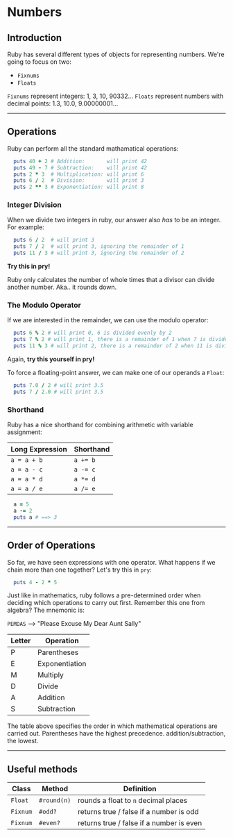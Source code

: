 # Numbers

## Introduction

Ruby has several different types of objects for representing numbers. We're going to focus on two:
  * `Fixnums`
  * `Floats`

`Fixnums` represent integers: 1, 3, 10, 90332... `Floats` represent numbers with decimal points: 1.3, 10.0, 9.00000001...

---

## Operations

Ruby can perform all the standard mathamatical operations:

  ```ruby
    puts 40 + 2 # Addition:       will print 42
    puts 49 - 7 # Subtraction:    will print 42
    puts 2 * 3  # Multiplication: will print 6
    puts 6 / 2  # Division:       will print 3
    puts 2 ** 3 # Exponentiation: will print 8
  ```

### Integer Division

When we divide two integers in ruby, our answer also *has* to be an integer. For example:

  ```ruby
    puts 6 / 2  # will print 3
    puts 7 / 2  # will print 3, ignoring the remainder of 1
    puts 11 / 3 # will print 3, ignoring the remainder of 2
  ```

**Try this in pry!**

Ruby only calculates the number of whole times that a divisor can divide another number. Aka.. it rounds down.

### The Modulo Operator

If we are interested in the remainder, we can use the modulo operator:

  ```ruby
    puts 6 % 2 # will print 0, 6 is divided evenly by 2
    puts 7 % 2 # will print 1, there is a remainder of 1 when 7 is divided by 2
    puts 11 % 3 # will print 2, there is a remainder of 2 when 11 is divided by 3
  ```

Again, **try this yourself in pry!**

To force a floating-point answer, we can make one of our operands a `Float`:

  ```ruby
    puts 7.0 / 2 # will print 3.5
    puts 7 / 2.0 # will print 3.5
  ```

### Shorthand

Ruby has a nice shorthand for combining arithmetic with variable assignment:

Long Expression | Shorthand
----------------|-----------
`a = a + b`     | `a += b`
`a = a - c`     | `a -= c`
`a = a * d`     | `a *= d`
`a = a / e`     | `a /= e`

  ```ruby
    a = 5
    a -= 2
    puts a # ==> 3
  ```

---

## Order of Operations

So far, we have seen expressions with one operator. What happens if we chain more than one together? Let's try this in `pry`:

  ```ruby
    puts 4 - 2 * 5
  ```

Just like in mathematics, ruby follows a pre-determined order when deciding which operations to carry out first. Remember this one from algebra? The mnemonic is:

`PEMDAS` --> "Please Excuse My Dear Aunt Sally"

Letter | Operation
-------|-----------
P      | Parentheses
E      | Exponentiation
M      | Multiply
D      | Divide
A      | Addition
S      | Subtraction

The table above specifies the order in which mathematical operations are carried out. Parentheses have the highest precedence. addition/subtraction, the lowest.

---

## Useful methods

Class    | Method      | Definition
---------|-------------|-----------
`Float`  | `#round(n)` | rounds a float to `n` decimal places
`Fixnum` | `#odd?`     | returns true / false if a number is odd
`Fixnum` | `#even?`    | returns true / false if a number is even
